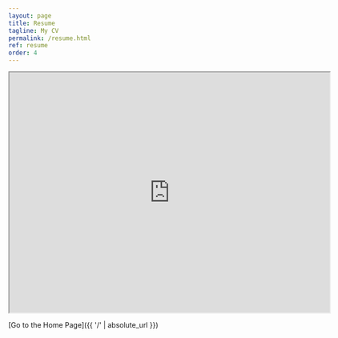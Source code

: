 ```yaml
---
layout: page
title: Resume
tagline: My CV
permalink: /resume.html
ref: resume
order: 4
---
```


<iframe src="https://drive.google.com/file/d/1kWfv6P9dvEPt2v764-yJ3oX3bk32VoRk/preview" width="640" height="480" allow="autoplay"></iframe>

[Go to the Home Page]({{ '/' | absolute_url }})
